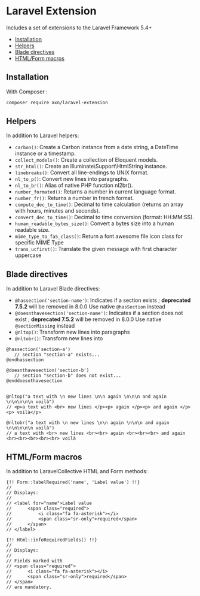 Laravel Extension
=================

Includes a set of extensions to the Laravel Framework 5.4+

* [Installation](#installation)
* [Helpers](#helpers)
* [Blade directives](#blade-directives)
* [HTML/Form macros](#htmlform-macros)

Installation
------------

With Composer :

```sh
composer require axn/laravel-extension
```

Helpers
-------

In addition to Laravel helpers:

- `carbon()`: Create a Carbon instance from a date string, a DateTime instance or a timestamp.
- `collect_models()`: Create a collection of Eloquent models.
- `str_html()`: Create an Illuminate\Support\HtmlString instance.
- `linebreaks()`: Convert all line-endings to UNIX format.
- `nl_to_p()`: Convert new lines into paragraphs.
- `nl_to_br()`: Alias of native PHP function nl2br().
- `number_formated()`: Returns a number in current language format.
- `number_fr()`: Returns a number in french format.
- `compute_dec_to_time()`: Decimal to time calculation (returns an array with hours, minutes and seconds).
- `convert_dec_to_time()`: Decimal to time conversion (format: HH:MM:SS).
- `human_readable_bytes_size()`: Convert a bytes size into a human readable size.
- `mime_type_to_fa5_class()`: Return a font awesome file icon class for specific MIME Type
- `trans_ucfirst()`: Translate the given message with first character uppercase


Blade directives
----------------

In addition to Laravel Blade directives:

- `@hassection('section-name')`: Indicates if a section exists ; **deprecated 7.5.2** will be removed in 8.0.0 Use native `@hasSection` instead
- `@doesnthavesection('section-name')`: Indicates if a section does not exist ; **deprecated 7.5.2** will be removed in 8.0.0 Use native `@sectionMissing` instead
- `@nltop()`: Transform new lines into paragraphs
- `@nltobr()`: Transform new lines into <br>

```blade
@hassection('section-a')
   // section "section-a" exists...
@endhassection

@doesnthavesection('section-b')
   // section "section-b" does not exist...
@enddoesnthavesection


@nltop("a text with \n new lines \n\n again \n\n\n and again \n\n\n\n\n voilà")
// <p>a text with <br> new lines </p><p> again </p><p> and again </p><p> voilà</p>

@nltobr("a text with \n new lines \n\n again \n\n\n and again \n\n\n\n\n voilà")
// a text with <br> new lines <br><br> again <br><br><br> and again <br><br><br><br><br> voilà

```

HTML/Form macros
----------------

In addition to LaravelCollective HTML and Form methods:

```blade
{!! Form::labelRequired('name', 'Label value') !!}
//
// Displays:
//
// <label for="name">Label value
//      <span class="required">
//          <i class="fa fa-asterisk"></i>
//          <span class="sr-only">required</span>
//      </span>
// </label>

{!! Html::infoRequiredFields() !!}
//
// Displays:
//
// Fields marked with
// <span class="required">
//      <i class="fa fa-asterisk"></i>
//      <span class="sr-only">required</span>
// </span>
// are mandatory.
```
